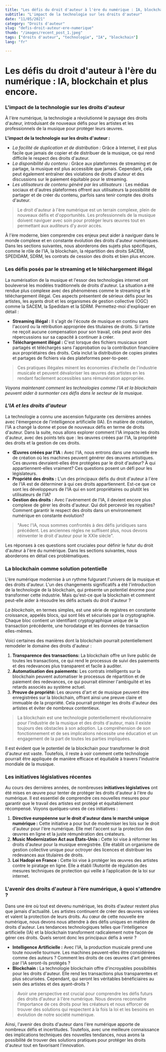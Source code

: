 ```yaml
---
title: "Les défis du droit d'auteur à l'ère du numérique : IA, blockchain et plus encore."
subtitle: "L'impact de la technologie sur les droits d'auteur"
date: "11/05/2021"
category: "Droits d'auteur"
slug: "defis-droit-auteur-ere-numerique"
thumb: "/images/recent_post_1.jpeg"
tags: ["droits d'auteur", "technologie", "IA", "blockchain"]
lang: "fr"

---
```


# Les défis du droit d'auteur à l'ère du numérique : IA, blockchain et plus encore.

### L'impact de la technologie sur les droits d'auteur

À l'ère numérique, la technologie a révolutionné le paysage des droits d'auteur, introduisant de nouveaux défis pour les artistes et les professionnels de la musique pour protéger leurs œuvres.

**L'impact de la technologie sur les droits d'auteur :**

-   _La facilité de duplication et de distribution :_ Grâce à Internet, il est plus facile que jamais de copier et de distribuer de la musique, ce qui rend difficile le respect des droits d'auteur.
-   _La disponibilité du contenu :_ Grâce aux plateformes de streaming et de partage, la musique est plus accessible que jamais. Cependant, cela peut également entraîner des violations de droits d'auteur et des discussions sur le paiement équitable pour le streaming.
-   _Les utilisateurs de contenu généré par les utilisateurs :_ Les médias sociaux et d'autres plateformes offrent aux utilisateurs la possibilité de partager et de créer du contenu, parfois sans tenir compte des droits d'auteur.

> Le droit d'auteur à l'ère numérique est un terrain complexe, plein de nouveaux défis et d'opportunités. Les professionnels de la musique doivent naviguer avec soin pour protéger leurs œuvres tout en permettant aux auditeurs d'y avoir accès.

À l'ère moderne, bien comprendre ces enjeux peut aider à naviguer dans le monde complexe et en constante évolution des droits d'auteur numériques. Dans les sections suivantes, nous aborderons des sujets plus spécifiques, comme le rôle de l'IA, la blockchain, la répartition des droits SACEM, SPEDIDAM, SDRM, les contrats de cession des droits et bien plus encore.

### Les défis posés par le streaming et le téléchargement illégal

La numérisation de la musique et l'essor des technologies internet ont bouleversé les modèles traditionnels de droits d'auteur. La situation a été rendue plus complexe avec des phénomènes comme le streaming et le téléchargement illégal. Ces aspects présentent de sérieux défis pour les artistes, les ayants droit et les organismes de gestion collective (OGC) comme la SACEM, la Spedidam et la SDRM. Permettez-moi d'expliquer en détail :

-   **Streaming illégal :**
    Il s'agit de l'écoute de musique en continu sans l'accord ou la rétribution appropriée des titulaires de droits. Si l'artiste ne reçoit aucune compensation pour son travail, cela peut avoir des répercussions sur sa capacité à continuer à créer.
-   **Téléchargement illégal :**
    C'est lorsque des fichiers musicaux sont partagés et téléchargés sans l'approbation ou la contribution financière aux propriétaires des droits. Cela inclut la distribution de copies pirates et partages de fichiers via des plateformes peer-to-peer.

> Ces pratiques illégales minent les économies d'échelle de l'industrie musicale et peuvent dévaloriser les œuvres des artistes en les rendant facilement accessibles sans rémunération appropriée.

_Voyons maintenant comment les technologies comme l'IA et la blockchain peuvent aider à surmonter ces défis dans le secteur de la musique._

### _L'IA et les droits d'auteur_

La technologie a connu une ascension fulgurante ces dernières années avec l'émergence de l'intelligence artificielle (IA). En matière de création, l'IA a changé la donne et pose de nouveaux défis en terme de droits d'auteur. Dans la suite, nous allons explorer comment l'IA impacte les droits d'auteur, avec des points tels que : les œuvres créées par l'IA, la propriété des droits et la gestion de ces droits.

-   **Œuvres créées par l'IA :** Avec l'IA, nous entrons dans une nouvelle ère de création où les machines peuvent générer des œuvres artistiques. Ces œuvres devraient-elles être protégées par le droit d'auteur? À qui appartiennent-elles vraiment? Ces questions posent un défi pour les législateurs.
-   **Propriété des droits :** L'un des principaux défis du droit d'auteur à l'ère de l'IA est de déterminer à qui ces droits appartiennent. Est-ce que ce sont les développeurs de l'IA qui en sont propriétaires ou plutôt les utilisateurs de l'IA?
-   **Gestion des droits :** Avec l'avènement de l'IA, il devient encore plus complexe de gérer les droits d'auteur. Qui doit percevoir les royalties? Comment garantir le respect des droits dans un environnement numérique en constante évolution?

> "Avec l'IA, nous sommes confrontés à des défis juridiques sans précédent. Les anciennes règles ne suffisent plus, nous devons réinventer le droit d'auteur pour le XXIe siècle".

Les réponses à ces questions sont cruciales pour définir le futur du droit d'auteur à l'ère du numérique. Dans les sections suivantes, nous aborderons en détail ces problématiques.

### La blockchain comme solution potentielle

L'ère numérique modernise à un rythme fulgurant l'univers de la musique et des droits d'auteur. L'un des changements significatifs a été l'introduction de la technologie de la blockchain, qui présente un potentiel énorme pour transformer cette industrie. Mais qu'est-ce que la blockchain et comment peut-elle aider à résoudre les défis actuels du droit d'auteur ?

_La blockchain_, en termes simples, est une série de registres en constante croissance, appelés blocs, qui sont liés et sécurisés par la cryptographie. Chaque bloc contient un identifiant cryptographique unique de la transaction précédente, une horodatage et les données de transaction elles-mêmes.

Voici certaines des manières dont la blockchain pourrait potentiellement remodeler le domaine des droits d'auteur :

1. **Transparence des transactions:** La blockchain offre un livre public de toutes les transactions, ce qui rend le processus de suivi des paiements et des redevances plus transparent et facile à auditer.
2. **Automatisation des paiements:** Les contrats intelligents sur la blockchain peuvent automatiser le processus de répartition et de paiement des redevances, ce qui pourrait éliminer l'ambiguïté et les retards associés au système actuel.
3. **Preuve de propriété:** Les œuvres d'art et de musique peuvent être enregistrées sur la blockchain, offrant ainsi une preuve claire et immuable de la propriété. Cela pourrait protéger les droits d'auteur des artistes et éviter de nombreux contentieux.

> La blockchain est une technologie potentiellement révolutionnaire pour l'industrie de la musique et des droits d'auteur, mais il existe toujours des obstacles à son adoption. La compréhension de son fonctionnement et de ses implications nécessite une éducation et un engagement de la part de toutes les parties impliquées.

Il est évident que le potentiel de la blockchain pour transformer le droit d'auteur est vaste. Toutefois, il reste à voir comment cette technologie pourrait être appliquée de manière efficace et équitable à travers l'industrie mondiale de la musique.

### Les initiatives législatives récentes

Au cours des dernières années, de nombreuses **initiatives législatives** ont été mises en œuvre pour tenter de protéger les droits d'auteur à l'ère du numérique. Il est essentiel de comprendre ces nouvelles mesures pour garantir que le travail des artistes est protégé et équitablement récompensé. Voyons quelques-unes de ces initiatives :

1. **Directive européenne sur le droit d'auteur dans le marché unique numérique :** Cette initiative a pour but de moderniser les lois sur le droit d'auteur pour l'ère numérique. Elle met l'accent sur la protection des œuvres en ligne et la juste rémunération des créateurs.
2. **Music Modernization Act aux États-Unis :** Cette loi vise à réformer les droits d'auteur pour la musique enregistrée. Elle établit un organisme de gestion collective unique pour octroyer des licences et distribuer les redevances aux titulaires de droits.
3. **Loi Hadopi en France :** Cette loi vise à protéger les œuvres des artistes contre le piratage en ligne. Elle a établi l’Autorité de régulation des mesures techniques de protection qui veille à l’application de la loi sur internet.

### L'avenir des droits d'auteur à l'ère numérique, à quoi s'attendre ?

Dans une ère où tout est devenu numérique, les droits d'auteur restent plus que jamais d'actualité. Les artistes continuent de créer des œuvres variées et valent la protection de leurs droits. Au cœur de cette nouvelle ère numérique, nous devons nous attendre à des défis uniques en matière de droits d'auteur. Les tendances technologiques telles que l'intelligence artificielle (IA) et la blockchain transforment radicalement notre façon de gérer ces droits. Quels seront donc les principaux défis à venir ?

-   **Intelligence Artificielle :** Avec l'IA, la production musicale prend une toute nouvelle tournure. Les machines peuvent-elles être considérées comme des auteurs ? Comment les droits de ces œuvres d'art générées par l'IA seront-ils protégés ?
-   **Blockchain :** La technologie blockchain offre d'incroyables possibilités pour les droits d'auteur. Elle rend les transactions plus transparentes et plus sécurisées. Cependant, qui seront les véritables bénéficiaires au sein des artistes et des ayant-droits ?

> Avoir une perspective est crucial pour comprendre les défis futurs des droits d'auteur à l'ère numérique. Nous devons reconnaître l'importance de ces droits pour les créateurs et nous efforcer de trouver des solutions qui respectent à la fois la loi et les besoins en évolution de notre société numérique.

Ainsi, l'avenir des droits d'auteur dans l'ère numérique apporte de nombreux défis et incertitudes. Toutefois, avec une meilleure connaissance des implications techniques des nouvelles tendances, nous avons la possibilité de trouver des solutions pratiques pour protéger les droits d'auteur tout en favorisant l'innovation.
